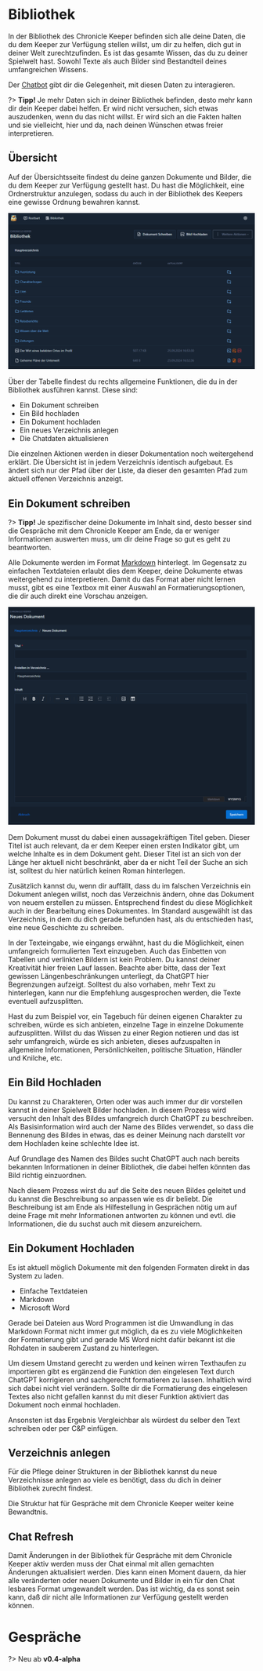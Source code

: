 # Bibliothek

In der Bibliothek des Chronicle Keeper befinden sich alle deine Daten, die du dem Keeper zur Verfügung stellen willst,
um dir zu helfen, dich gut in deiner Welt zurechtzufinden. Es ist das gesamte Wissen, das du zu deiner Spielwelt hast.
Sowohl Texte als auch Bilder sind Bestandteil deines umfangreichen Wissens.

Der [Chatbot](chatbot) gibt dir die Gelegenheit, mit diesen Daten zu interagieren.

?> **Tipp!** Je mehr Daten sich in deiner Bibliothek befinden, desto mehr kann dir dein Keeper dabei helfen. Er wird
nicht versuchen, sich etwas auszudenken, wenn du das nicht willst. Er wird sich an die Fakten halten und sie vielleicht,
hier und da, nach deinen Wünschen etwas freier interpretieren.

## Übersicht

Auf der Übersichtsseite findest du deine ganzen Dokumente und Bilder, die du dem Keeper zur Verfügung gestellt hast. Du
hast die Möglichkeit, eine Ordnerstruktur anzulegen, sodass du auch in der Bibliothek des Keepers eine gewisse Ordnung
bewahren kannst.

![Übersicht Screenshot](_media/library/main_overview.png)

Über der Tabelle findest du rechts allgemeine Funktionen, die du in der Bibliothek ausführen kannst. Diese sind:

- Ein Dokument schreiben
- Ein Bild hochladen
- Ein Dokument hochladen
- Ein neues Verzeichnis anlegen
- Die Chatdaten aktualisieren

Die einzelnen Aktionen werden in dieser Dokumentation noch weitergehend erklärt. Die Übersicht ist in jedem Verzeichnis
identisch aufgebaut. Es ändert sich nur der Pfad über der Liste, da dieser den gesamten Pfad zum aktuell offenen
Verzeichnis anzeigt.

## Ein Dokument schreiben

?> **Tipp!** Je spezifischer deine Dokumente im Inhalt sind, desto besser sind die Gespräche mit dem Chronicle Keeper
am Ende, da er weniger Informationen auswerten muss, um dir deine Frage so gut es geht zu beantworten.

Alle Dokumente werden im Format [Markdown](https://de.wikipedia.org/wiki/Markdown) hinterlegt. Im Gegensatz zu einfachen
Textdateien erlaubt dies dem Keeper, deine Dokumente etwas weitergehend zu interpretieren. Damit du das Format aber nicht
lernen musst, gibt es eine Textbox mit einer Auswahl an Formatierungsoptionen, die dir auch direkt eine Vorschau anzeigen.

![Dokument Schreiben Screenshot](_media/library/document_create.png)

Dem Dokument musst du dabei einen aussagekräftigen Titel geben. Dieser Titel ist auch relevant, da er dem Keeper einen
ersten Indikator gibt, um welche Inhalte es in dem Dokument geht. Dieser Titel ist an sich von der Länge her aktuell nicht beschränkt, aber da er nicht Teil der Suche an sich ist, solltest du hier natürlich keinen Roman hinterlegen.

Zusätzlich kannst du, wenn dir auffällt, dass du im falschen Verzeichnis ein Dokument anlegen willst, noch das Verzeichnis
ändern, ohne das Dokument von neuem erstellen zu müssen. Entsprechend findest du diese Möglichkeit auch in der Bearbeitung
eines Dokumentes. Im Standard ausgewählt ist das Verzeichnis, in dem du dich gerade befunden hast, als du entschieden
hast, eine neue Geschichte zu schreiben.

In der Texteingabe, wie eingangs erwähnt, hast du die Möglichkeit, einen umfangreich formulierten Text einzugeben. Auch
das Einbetten von Tabellen und verlinkten Bildern ist kein Problem. Du kannst deiner Kreativität hier freien Lauf lassen.
Beachte aber bitte, dass der Text gewissen Längenbeschränkungen unterliegt, da ChatGPT hier Begrenzungen aufzeigt.
Solltest du also vorhaben, mehr Text zu hinterlegen, kann nur die Empfehlung ausgesprochen werden, die Texte eventuell
aufzusplitten.

Hast du zum Beispiel vor, ein Tagebuch für deinen eigenen Charakter zu schreiben, würde es sich anbieten, einzelne Tage
in einzelne Dokumente aufzusplitten. Willst du das Wissen zu einer Region notieren und das ist sehr umfangreich, würde
es sich anbieten, dieses aufzuspalten in allgemeine Informationen, Persönlichkeiten, politische Situation, Händler und
Knilche, etc.

## Ein Bild Hochladen

Du kannst zu Charakteren, Orten oder was auch immer dur dir vorstellen kannst in deiner Spielwelt Bilder hochladen. In diesem Prozess wird versucht den Inhalt des Bildes umfangreich durch ChatGPT zu beschreiben. Als Basisinformation wird auch der Name des Bildes verwendet, so dass die Bennenung des Bildes in etwas, das es deiner Meinung nach darstellt vor dem Hochladen keine schlechte Idee ist.

Auf Grundlage des Namen des Bildes sucht ChatGPT auch nach bereits bekannten Informationen in deiner Bibliothek, die dabei helfen könnten das Bild richtig einzuordnen. 

Nach diesem Prozess wirst du auf die Seite des neuen Bildes geleitet und du kannst die Beschreibung so anpassen wie es dir beliebt. Die Beschreibung ist am Ende als Hilfestellung in Gesprächen nötig um auf deine Frage mit mehr Informationen antworten zu können und evtl. die Informationen, die du  suchst auch mit diesem anzureichern. 

## Ein Dokument Hochladen

Es ist aktuell möglich Dokumente mit den folgenden Formaten direkt in das System zu laden.

- Einfache Textdateien
- Markdown
- Microsoft Word

Gerade bei Dateien aus Word Programmen ist die Umwandlung in das Markdown Format nicht immer gut möglich, da es zu viele Möglichkeiten der Formatierung gibt und gerade MS Word nicht dafür bekannt ist die Rohdaten in sauberem Zustand zu hinterlegen. 

Um diesem Umstand gerecht zu werden und keinen wirren Texthaufen zu importieren gibt es ergänzend die Funktion den eingelesen Text durch ChatGPT korrigieren und sachgerecht formatieren zu lassen. Inhaltlich wird sich dabei nicht viel verändern. Sollte dir die Formatierung des eingelesen Textes also nicht gefallen kannst du mit dieser Funktion aktiviert das Dokument noch einmal hochladen.

Ansonsten ist das Ergebnis Vergleichbar als würdest du selber den Text schreiben oder per C&P einfügen.

## Verzeichnis anlegen

Für die Pflege deiner Strukturen in der Bibliothek kannst du neue Verzeichnisse anlegen ao viele es benötigt, dass du dich in deiner Bibliothek zurecht findest. 

Die Struktur hat für Gespräche mit dem Chronicle Keeper weiter keine Bewandtnis.

## Chat Refresh

Damit Änderungen in der Bibliothek für Gespräche mit dem Chronicle Keeper aktiv werden muss der Chat einmal mit allen gemachten Änderungen aktualisiert werden. Dies kann einen Moment dauern, da hier alle veränderten oder neuen Dokumente und Bilder in ein für den Chat lesbares Format umgewandelt werden. Das ist wichtig, da es sonst sein kann, daß dir nicht alle Informationen zur Verfügung gestellt werden können. 

# Gespräche

?> Neu ab **v0.4-alpha**

